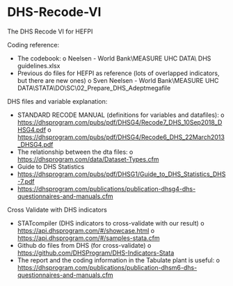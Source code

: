 # DHS-Recode-VI
The DHS Recode VI for HEFPI


Coding reference: 
-	The codebook:
o	Neelsen - World Bank\MEASURE UHC DATA\ DHS guidelines.xlsx
-	Previous do files for HEFPI as reference (lots of overlapped indicators, but there are new ones)
o	Sven Neelsen - World Bank\MEASURE UHC DATA\STATA\DO\SC\02_Prepare_DHS_Adeptmegafile

DHS files and variable explanation: 
-	STANDARD RECODE MANUAL (definitions for variables and datafiles):
o	https://dhsprogram.com/pubs/pdf/DHSG4/Recode7_DHS_10Sep2018_DHSG4.pdf
o	https://dhsprogram.com/pubs/pdf/DHSG4/Recode6_DHS_22March2013_DHSG4.pdf
-	The relationship between the dta files:
o	https://dhsprogram.com/data/Dataset-Types.cfm
-	Guide to DHS Statistics
-	https://dhsprogram.com/pubs/pdf/DHSG1/Guide_to_DHS_Statistics_DHS-7.pdf
-	https://dhsprogram.com/publications/publication-dhsg4-dhs-questionnaires-and-manuals.cfm

Cross Validate with DHS indicators 
-	STATcompiler (DHS indicators to cross-validate with our result)
o	https://api.dhsprogram.com/#/showcase.html
o	https://api.dhsprogram.com/#/samples-stata.cfm
-	Github do files from DHS (for cross-validate)
o	https://github.com/DHSProgram/DHS-Indicators-Stata
-	The report and the coding information in the Tabulate plant is useful: 
o	https://dhsprogram.com/publications/publication-dhsm6-dhs-questionnaires-and-manuals.cfm
